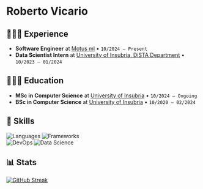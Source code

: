 # Roberto Vicario

## 👨🏻‍💻 Experience

- **Software Engineer** at <a href="https://www.motusml.com">Motus ml</a> • `10/2024 – Present`
- **Data Scientist Intern** at <a href="https://www.uninsubria.it">University of Insubria, DiSTA Department</a> • `10/2023 – 01/2024`

## 👨🏻‍🎓 Education

- **MSc in Computer Science** at <a href="https://www.uninsubria.it">University of Insubria</a> • `10/2024 – Ongoing`
- **BSc in Computer Science** at <a href="https://www.uninsubria.it">University of Insubria</a> • `10/2020 – 02/2024`

## 🚀 Skills

<div>
	<img src="https://go-skill-icons.vercel.app/api/icons?i=java,c,py,r,js,php&perline=6&theme=light" alt="Languages">
	<img src="https://go-skill-icons.vercel.app/api/icons?i=html,css,bootstrap,figma,spring,flask&perline=6&theme=light" alt="Frameworks">
</div>
<div>
	<img src="https://go-skill-icons.vercel.app/api/icons?i=linux,bash,git,docker,kubernetes,aws&perline=6&theme=light" alt="DevOps">
	<img src="https://go-skill-icons.vercel.app/api/icons?i=numpy,pandas,seaborn,matplotlib,sklearn,tensorflow&perline=6&theme=light" alt="Data Science">
</div>

## 📊 Stats

<a href="https://git.io/streak-stats"><img src="https://streak-stats.demolab.com?user=robertovicario&theme=highcontrast&border_radius=20&card_width=500&card_height=250" alt="GitHub Streak"/></a>

